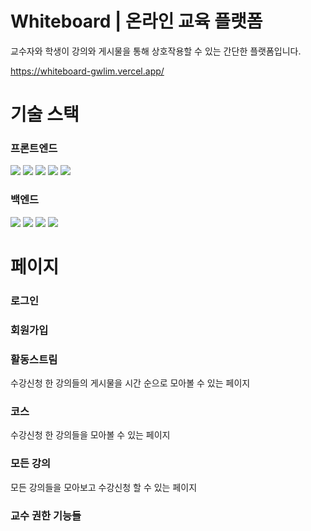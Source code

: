 # Whiteboard | 온라인 교육 플랫폼

교수자와 학생이 강의와 게시물을 통해 상호작용할 수 있는 간단한 플랫폼입니다.

https://whiteboard-gwlim.vercel.app/

# 기술 스택

### 프론트엔드

<div> 
  <img src="https://img.shields.io/badge/typescript-3178C6?style=for-the-badge&logo=typescript&logoColor=white">
  <img src="https://img.shields.io/badge/nextjs-000000?style=for-the-badge&logo=nextdotjs&logoColor=white">
  <img src="https://img.shields.io/badge/React-61D9FB?style=for-the-badge&logo=react&logoColor=white">
  <img src="https://img.shields.io/badge/Tailwind_CSS-38B2AC?style=for-the-badge&logo=tailwind-css&logoColor=white">
  <img src="https://img.shields.io/badge/React_Query-FF4154?style=for-the-badge&logo=react-query&logoColor=white">
</div>

### 백엔드

<div> 
  <img src="https://img.shields.io/badge/javascript-EFD81A?style=for-the-badge&logo=javascript&logoColor=white">
  <img src="https://img.shields.io/badge/express-000000?style=for-the-badge&logo=express&logoColor=white">
  <img src="https://img.shields.io/badge/Postgresql-31648C?style=for-the-badge&logo=postgresql&logoColor=white">
  <img src="https://img.shields.io/badge/Amazon_aws-222F3E?style=for-the-badge&logo=amazon&logoColor=white">
</div>

# 페이지

### 로그인

### 회원가입

### 활동스트림

수강신청 한 강의들의 게시물을 시간 순으로 모아볼 수 있는 페이지

### 코스

수강신청 한 강의들을 모아볼 수 있는 페이지

### 모든 강의

모든 강의들을 모아보고 수강신청 할 수 있는 페이지

### 교수 권한 기능들
